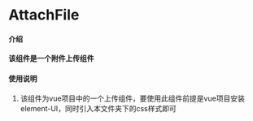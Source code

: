# AttachFile

#### 介绍
**该组件是一个附件上传组件**

#### 使用说明

1. 该组件为vue项目中的一个上传组件，要使用此组件前提是vue项目安装element-UI，同时引入本文件夹下的css样式即可

   


